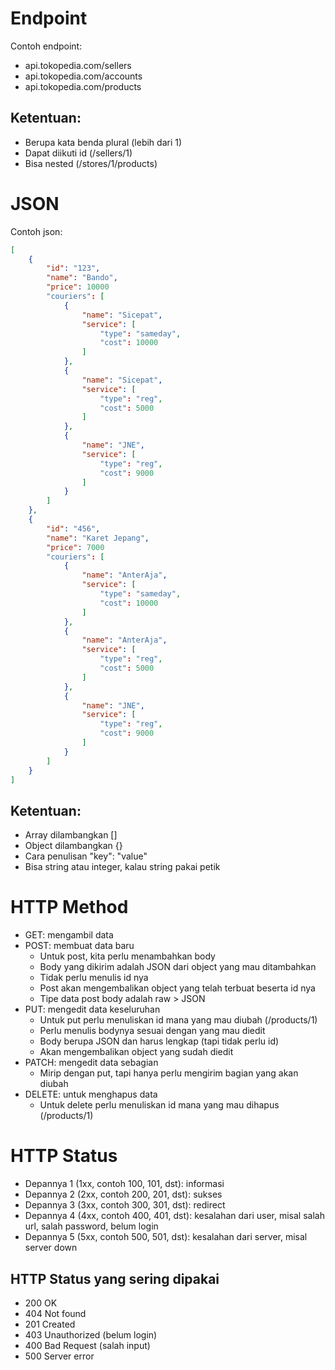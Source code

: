 # Endpoint
Contoh endpoint:
- api.tokopedia.com/sellers
- api.tokopedia.com/accounts
- api.tokopedia.com/products

## Ketentuan:
- Berupa kata benda plural (lebih dari 1)
- Dapat diikuti id (/sellers/1)
- Bisa nested (/stores/1/products)

# JSON
Contoh json:
```json
[
    {
        "id": "123",
        "name": "Bando",
        "price": 10000
        "couriers": [
            {
                "name": "Sicepat",
                "service": [
                    "type": "sameday",
                    "cost": 10000
                ]
            },
            {
                "name": "Sicepat",
                "service": [
                    "type": "reg",
                    "cost": 5000
                ]
            },
            {
                "name": "JNE",
                "service": [
                    "type": "reg",
                    "cost": 9000
                ]
            }
        ]
    },
    {
        "id": "456",
        "name": "Karet Jepang",
        "price": 7000
        "couriers": [
            {
                "name": "AnterAja",
                "service": [
                    "type": "sameday",
                    "cost": 10000
                ]
            },
            {
                "name": "AnterAja",
                "service": [
                    "type": "reg",
                    "cost": 5000
                ]
            },
            {
                "name": "JNE",
                "service": [
                    "type": "reg",
                    "cost": 9000
                ]
            }
        ]
    }
]
```

## Ketentuan:
- Array dilambangkan []
- Object dilambangkan {}
- Cara penulisan "key": "value"
- Bisa string atau integer, kalau string pakai petik

# HTTP Method
- GET: mengambil data
- POST: membuat data baru
    * Untuk post, kita perlu menambahkan body
    * Body yang dikirim adalah JSON dari object yang mau ditambahkan
    * Tidak perlu menulis id nya
    * Post akan mengembalikan object yang telah terbuat beserta id nya
    * Tipe data post body adalah raw > JSON
- PUT: mengedit data keseluruhan
    * Untuk put perlu menuliskan id mana yang mau diubah (/products/1)
    * Perlu menulis bodynya sesuai dengan yang mau diedit
    * Body berupa JSON dan harus lengkap (tapi tidak perlu id)
    * Akan mengembalikan object yang sudah diedit
- PATCH: mengedit data sebagian
    * Mirip dengan put, tapi hanya perlu mengirim bagian yang akan diubah
- DELETE: untuk menghapus data
    * Untuk delete perlu menuliskan id mana yang mau dihapus (/products/1)

# HTTP Status
- Depannya 1 (1xx, contoh 100, 101, dst): informasi
- Depannya 2 (2xx, contoh 200, 201, dst): sukses
- Depannya 3 (3xx, contoh 300, 301, dst): redirect
- Depannya 4 (4xx, contoh 400, 401, dst): kesalahan dari user, misal salah url, salah password, belum login
- Depannya 5 (5xx, contoh 500, 501, dst): kesalahan dari server, misal server down

## HTTP Status yang sering dipakai
- 200 OK
- 404 Not found
- 201 Created
- 403 Unauthorized (belum login)
- 400 Bad Request (salah input)
- 500 Server error